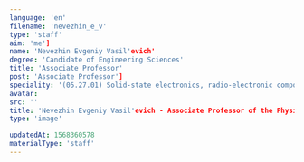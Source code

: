 ```yaml
---
language: 'en'
filename: 'nevezhin_e_v'
type: 'staff'
aim: 'me']
name: 'Nevezhin Evgeniy Vasil'evich'
degree: 'Candidate of Engineering Sciences'
title: 'Associate Professor'
post: 'Associate Professor']
speciality: '(05.27.01) Solid-state electronics, radio-electronic components, micro-and nanoelectronics based on quantum effects'
avatar:
src: ''
title: 'Nevezhin Evgeniy Vasil'evich - Associate Professor of the Physics of semiconductors and microelectronics Department'
type: 'image'

updatedAt: 1568360578
materialType: 'staff'
---
```


